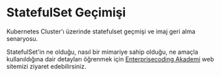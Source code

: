 # StatefulSet Geçimişi
Kubernetes Cluster'ı üzerinde statefulset geçmişi ve imaj geri alma senaryosu.

StatefulSet'in ne olduğu, nasıl bir mimariye sahip olduğu, ne amaçla kullanıldığına dair detayları öğrenmek için [Enterprisecoding Akademi](http://akademi.enterprisecoding.com/) web sitemizi ziyaret edebilirsiniz.